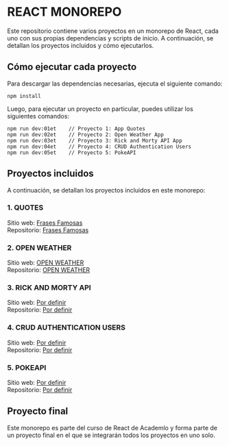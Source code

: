 # REACT MONOREPO

Este repositorio contiene varios proyectos en un monorepo de React, cada uno con sus propias dependencias y scripts de inicio. A continuación, se detallan los proyectos incluidos y cómo ejecutarlos.

## Cómo ejecutar cada proyecto

Para descargar las dependencias necesarias, ejecuta el siguiente comando:

```
npm install
```

Luego, para ejecutar un proyecto en particular, puedes utilizar los siguientes comandos:

```
npm run dev:01et    // Proyecto 1: App Quotes
npm run dev:02et    // Proyecto 2: Open Weather App
npm run dev:03et    // Proyecto 3: Rick and Morty API App
npm run dev:04et    // Proyecto 4: CRUD Authentication Users
npm run dev:05et    // Proyecto 5: PokeAPI
```

## Proyectos incluidos

A continuación, se detallan los proyectos incluidos en este monorepo:

### 1. QUOTES

Sitio web: [Frases Famosas](https://quotes-app-acirdev.netlify.app/) <br>
Repositorio: [Frases Famosas](https://github.com/AcirDeveloper/academlo-react-mono-repo/tree/main/01-et-quotes-app)

### 2. OPEN WEATHER

Sitio web: [OPEN WEATHER](https://climatacto.netlify.app/) <br>
Repositorio: [OPEN WEATHER](https://github.com/AcirDeveloper/academlo-react-mono-repo/tree/main/02-et-weather-app)

### 3. RICK AND MORTY API

Sitio web: [Por definir]() <br>
Repositorio: [Por definir]()

### 4. CRUD AUTHENTICATION USERS

Sitio web: [Por definir]() <br>
Repositorio: [Por definir]()

### 5. POKEAPI

Sitio web: [Por definir]() <br>
Repositorio: [Por definir]()

## Proyecto final

Este monorepo es parte del curso de React de Academlo y forma parte de un proyecto final en el que se integrarán todos los proyectos en uno solo.
